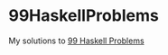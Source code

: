 99HaskellProblems
=================

My solutions to [99 Haskell Problems](http://www.haskell.org/haskellwiki/H-99:_Ninety-Nine_Haskell_Problems)

